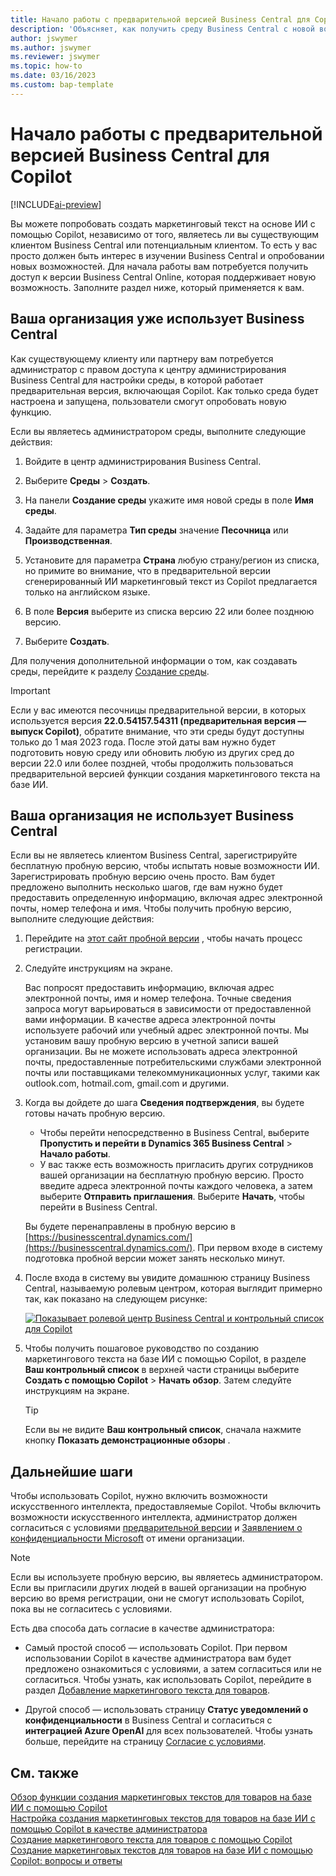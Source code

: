 ```yaml
---
title: Начало работы с предварительной версией Business Central для Copilot
description: 'Объясняет, как получить среду Business Central с новой возможностью искусственного интеллекта для создания текстовых предложений для описаний товаров/продуктов.'
author: jswymer
ms.author: jswymer
ms.reviewer: jswymer
ms.topic: how-to
ms.date: 03/16/2023
ms.custom: bap-template
---
```


# <a name="get-started-with-a-business-central-preview-version-for-copilot" />Начало работы с предварительной версией Business Central для Copilot

[!INCLUDE[ai-preview](includes/ai-preview.md)]

Вы можете попробовать создать маркетинговый текст на основе ИИ с помощью Copilot, независимо от того, являетесь ли вы существующим клиентом Business Central или потенциальным клиентом. То есть у вас просто должен быть интерес в изучении Business Central и опробовании новых возможностей. Для начала работы вам потребуется получить доступ к версии Business Central Online, которая поддерживает новую возможность. Заполните раздел ниже, который применяется к вам.

## <a name="your-organization-already-uses-business-central" />Ваша организация уже использует Business Central

Как существующему клиенту или партнеру вам потребуется администратор с правом доступа к центру администрирования Business Central для настройки среды, в которой работает предварительная версия, включающая Copilot. Как только среда будет настроена и запущена, пользователи смогут опробовать новую функцию.

Если вы являетесь администратором среды, выполните следующие действия:

1. Войдите в центр администрирования Business Central.
2. Выберите **Среды** > **Создать**.
3. На панели **Создание среды** укажите имя новой среды в поле **Имя среды**.
4. Задайте для параметра **Тип среды** значение **Песочница** или **Производственная**.
5. Установите для параметра **Страна** любую страну/регион из списка, но примите во внимание, что в предварительной версии сгенерированный ИИ маркетинговый текст из Copilot предлагается только на английском языке.
6. В поле **Версия** выберите из списка версию 22 или более позднюю версию.

   <!--
   > [!IMPORTANT]
   > You must use **22.0.54157.54311 (Preview - Copilot edition)** to experience Copilot.
   -->
7. Выберите **Создать**.  

Для получения дополнительной информации о том, как создавать среды, перейдите к разделу [Создание среды](/dynamics365/business-central/dev-itpro/administration/tenant-admin-center-environments#create-a-new-environment).

> [!IMPORTANT]
> Если у вас имеются песочницы предварительной версии, в которых используется версия **22.0.54157.54311 (предварительная версия — выпуск Copilot)**, обратите внимание, что эти среды будут доступны только до 1 мая 2023 года. После этой даты вам нужно будет подготовить новую среду или обновить любую из других сред до версии 22.0 или более поздней, чтобы продолжить пользоваться предварительной версией функции создания маркетингового текста на базе ИИ.

## <a name="your-organization-doesnt-use-business-central" />Ваша организация не использует Business Central

Если вы не являетесь клиентом Business Central, зарегистрируйте бесплатную пробную версию, чтобы испытать новые возможности ИИ. Зарегистрировать пробную версию очень просто. Вам будет предложено выполнить несколько шагов, где вам нужно будет предоставить определенную информацию, включая адрес электронной почты, номер телефона и имя. Чтобы получить пробную версию, выполните следующие действия:

1. Перейдите на [этот сайт пробной версии](https://go.microsoft.com/fwlink/?linkid=2227167) , чтобы начать процесс регистрации.
2. Следуйте инструкциям на экране.

   Вас попросят предоставить информацию, включая адрес электронной почты, имя и номер телефона. Точные сведения запроса могут варьироваться в зависимости от предоставленной вами информации. <!--But here are a couple important points to be aware of as you run through the sign-up process:--> В качестве адреса электронной почты используете рабочий или учебный адрес электронной почты. Мы установим вашу пробную версию в учетной записи вашей организации. Вы не можете использовать адреса электронной почты, предоставленные потребительскими службами электронной почты или поставщиками телекоммуникационных услуг, такими как outlook.com, hotmail.com, gmail.com и другими.
   
   <!-- When you get to the option for **Country or region** be sure to set this **United States**.

      > [!IMPORTANT]
      > You must set **Country or region** to **United States**; otherwise the AI-powered item marketing text with Copilot won't be available in Business Central.  -->
3. Когда вы дойдете до шага **Сведения подтверждения**, вы будете готовы начать пробную версию.

   - Чтобы перейти непосредственно в Business Central, выберите **Пропустить и перейти в Dynamics 365 Business Central** > **Начало работы**.
   - У вас также есть возможность пригласить других сотрудников вашей организации на бесплатную пробную версию. Просто введите адреса электронной почты каждого человека, а затем выберите **Отправить приглашения**. Выберите **Начать**, чтобы перейти в Business Central.  

   Вы будете перенаправлены в пробную версию в [https://businesscentral.dynamics.com/](https://businesscentral.dynamics.com/). При первом входе в систему подготовка пробной версии может занять несколько минут.

<!--
1. On the **Let's get you started** step, enter your work or school email address, then select **Next**.

   Use your work or school email address. We'll establish your trial on your organization's account. You can't use email addresses provided by consumer email services or telecommunication providers, such as outlook.com, hotmail.com, gmail.com, and others.
3. When asked what kind of email you have, select **I got it from my organization** > **Next**.
4. On the **Create your account** step, you provide information that will help use set up a trial version of Business Central that you can sign in to.

   1. Provide a telephone number that we can use to send you a verification code. Enter a country code and number that isn't VoIP or toll free.
   2. Choose how you want us to send the verification code:
      - Select **Text me** to get the verification code in a text message.
      - Select **Call me** to get the code in a voice message.
   3. Select **Send verification code**. 
   4. When you get the code, type it in the **Enter your verification code** box, then select **Verify**.

      Once you're verified, we'll send you an email with another verification code that you'll use in the next step to complete creating your account.
   5. Fill in your first and last name.
   6. Set **Country or region** to **United States**.

      > [!IMPORTANT]
      > You must set **Country or region** to **United States**; otherwise the AI-powered item marketing text with Copilot won't be available in Business Central.  

   7. Enter a valid phone umber in the **Business telephone number** box.
   8. In the **Create password** and **Confirm password** boxes, enter a password that you want to use to sign in to Business Central. The password must at least eight characters and include at least one number, an uppercase letter, and a lower case letter.
   9. In the **Verification code** box, enter the verification code we sent you in an email, then select **Next**.
   10. When you get a prompt that your account is successfully created, select **Sign in**.
-->

4. После входа в систему вы увидите домашнюю страницу Business Central, называемую ролевым центром, которая выглядит примерно так, как показано на следующем рисунке:

   [![Показывает ролевой центр Business Central и контрольный список для Copilot](media/copilot-checklist.png)](media/copilot-checklist.png#lightbox)

5. Чтобы получить пошаговое руководство по созданию маркетингового текста на базе ИИ с помощью Copilot, в разделе **Ваш контрольный список** в верхней части страницы выберите **Создать с помощью Copilot** > **Начать обзор**. Затем следуйте инструкциям на экране.

   > [!TIP]
   > Если вы не видите **Ваш контрольный список**, сначала нажмите кнопку **Показать демонстрационные обзоры** .

## <a name="next-steps" />Дальнейшие шаги

Чтобы использовать Copilot, нужно включить возможности искусственного интеллекта, предоставляемые Copilot. Чтобы включить возможности искусственного интеллекта, администратор должен согласиться с условиями [предварительной версии](https://dynamics.microsoft.com/legaldocs/supp-dynamics365-preview/) и [Заявлением о конфиденциальности Microsoft](https://go.microsoft.com/fwlink/?LinkId=521839) от имени организации.

> [!NOTE]
> Если вы используете пробную версию, вы являетесь администратором. Если вы пригласили других людей в вашей организации на пробную версию во время регистрации, они не смогут использовать Copilot, пока вы не согласитесь с условиями.

Есть два способа дать согласие в качестве администратора:

- Самый простой способ — использовать Copilot. При первом использовании Copilot в качестве администратора вам будет предложено ознакомиться с условиями, а затем согласиться или не согласиться. Чтобы узнать, как использовать Copilot, перейдите в раздел [Добавление маркетингового текста для товаров](item-marketing-text.md).  

- Другой способ — использовать страницу **Статус уведомлений о конфиденциальности** в Business Central и согласиться с **интеграцией Azure OpenAI** для всех пользователей. Чтобы узнать больше, перейдите на страницу [Согласие с условиями](enable-ai.md#consent-to-or-reject-the-preview-and-privacy-terms-and-conditions-for-all-users).

## <a name="see-also" />См. также

[Обзор функции создания маркетинговых текстов для товаров на базе ИИ с помощью Copilot](ai-overview.md)  
[Настройка создания маркетинговых текстов для товаров на базе ИИ с помощью Copilot в качестве администратора](enable-ai.md)  
[Создание маркетингового текста для товаров с помощью Copilot](item-marketing-text.md)  
[Создание маркетинговых текстов для товаров на базе ИИ с помощью Copilot: вопросы и ответы](ai-faq.md)  

